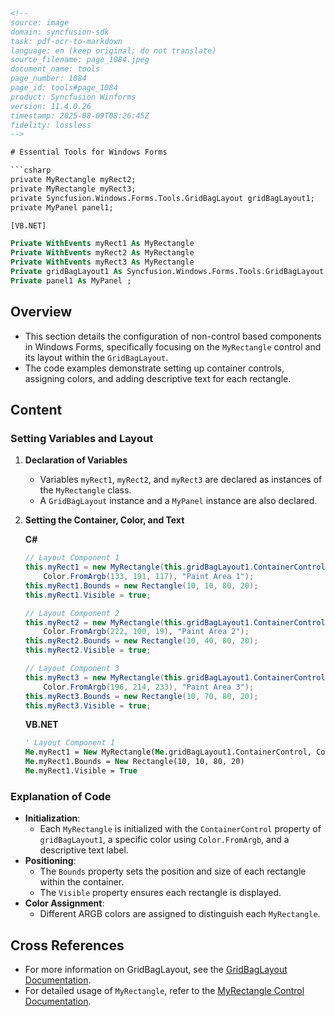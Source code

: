 ```html
<!-- 
source: image
domain: syncfusion-sdk
task: pdf-ocr-to-markdown
language: en (keep original; do not translate)
source_filename: page_1084.jpeg
document_name: tools
page_number: 1084
page_id: tools#page_1084
product: Syncfusion Winforms
version: 11.4.0.26
timestamp: 2025-08-09T08:26:45Z
fidelity: lossless
-->

# Essential Tools for Windows Forms

```csharp
private MyRectangle myRect2;
private MyRectangle myRect3;
private Syncfusion.Windows.Forms.Tools.GridBagLayout gridBagLayout1;
private MyPanel panel1;
```

```vb
[VB.NET]

Private WithEvents myRect1 As MyRectangle
Private WithEvents myRect2 As MyRectangle
Private WithEvents myRect3 As MyRectangle
Private gridBagLayout1 As Syncfusion.Windows.Forms.Tools.GridBagLayout
Private panel1 As MyPanel ;
```

## Overview
- This section details the configuration of non-control based components in Windows Forms, specifically focusing on the `MyRectangle` control and its layout within the `GridBagLayout`.
- The code examples demonstrate setting up container controls, assigning colors, and adding descriptive text for each rectangle.

## Content

### Setting Variables and Layout

1. **Declaration of Variables**
   - Variables `myRect1`, `myRect2`, and `myRect3` are declared as instances of the `MyRectangle` class.
   - A `GridBagLayout` instance and a `MyPanel` instance are also declared.

2. **Setting the Container, Color, and Text**

   **C#**

   ```csharp
   // Layout Component 1
   this.myRect1 = new MyRectangle(this.gridBagLayout1.ContainerControl, 
       Color.FromArgb(133, 191, 117), "Paint Area 1");
   this.myRect1.Bounds = new Rectangle(10, 10, 80, 20);
   this.myRect1.Visible = true;

   // Layout Component 2
   this.myRect2 = new MyRectangle(this.gridBagLayout1.ContainerControl,
       Color.FromArgb(222, 100, 19), "Paint Area 2");
   this.myRect2.Bounds = new Rectangle(10, 40, 80, 20);
   this.myRect2.Visible = true;

   // Layout Component 3
   this.myRect3 = new MyRectangle(this.gridBagLayout1.ContainerControl,
       Color.FromArgb(196, 214, 233), "Paint Area 3");
   this.myRect3.Bounds = new Rectangle(10, 70, 80, 20);
   this.myRect3.Visible = true;
   ```

   **VB.NET**

   ```vb
   ' Layout Component 1
   Me.myRect1 = New MyRectangle(Me.gridBagLayout1.ContainerControl, Color.FromArgb(133, 191, 117), "Paint Area 1")
   Me.myRect1.Bounds = New Rectangle(10, 10, 80, 20)
   Me.myRect1.Visible = True
   ```

### Explanation of Code
- **Initialization**:
  - Each `MyRectangle` is initialized with the `ContainerControl` property of `gridBagLayout1`, a specific color using `Color.FromArgb`, and a descriptive text label.
- **Positioning**:
  - The `Bounds` property sets the position and size of each rectangle within the container.
  - The `Visible` property ensures each rectangle is displayed.
- **Color Assignment**:
  - Different ARGB colors are assigned to distinguish each `MyRectangle`.

## Cross References
- For more information on GridBagLayout, see the [GridBagLayout Documentation](#gridbaglayout).
- For detailed usage of `MyRectangle`, refer to the [MyRectangle Control Documentation](#myrectangle).

<!-- tags: Syncfusion Windows Forms, GridBagLayout, MyRectangle, Non-control based components, C#, VB.NET, Layout management keywords: gridbaglayout, myrectangle, container control, bounds, non-control, layout, Windows Forms, Syncfusion -->
```